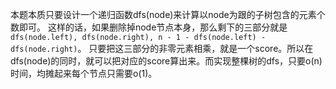 本题本质只要设计一个递归函数dfs(node)来计算以node为跟的子树包含的元素个数即可。
这样的话，如果删除掉node节点本身，那么剩下的三部分就是```dfs(node.left), dfs(node.right), n - 1 - dfs(node.left) - dfs(node.right)```。
只要把这三部分的非零元素相乘，就是一个score。所以在dfs(node)的同时，就可以把对应的score算出来。而实现整棵树的dfs，只要o(n)时间，均摊起来每个节点只需要o(1)。
